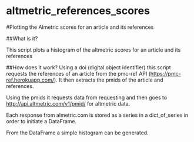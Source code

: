altmetric_references_scores
===========================

#Plotting the Almetric scores for an article and its references

##What is it?

This script plots a histogram of the altmetric scores for an article and its references

##How does it work?
Using a doi (digital object identifier) this script requests the references of an article from the pmc-ref API (https://pmc-ref.herokuapp.com/). It then extracts the pmids of the article and references. 

Using the pmids it requests data from  requesting  and then goes to http://api.altmetric.com/v1/pmid/ for altmetric data.

Each response from almetric.com is stored as a series in a dict_of_series in order to initiate a DataFrame. 

From the DataFrame a simple histogram can be generated.



